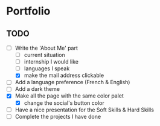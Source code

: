 # Portfolio

## TODO
- [ ] Write the 'About Me' part
  - [ ] current situation
  - [ ] internship I would like
  - [ ] languages I speak
  - [x] make the mail address clickable
- [ ] Add a language preference (French & English)
- [ ] Add a dark theme
- [x] Make all the page with the same color palet
  - [x] change the social's button color
- [ ] Have a nice presentation for the Soft Skills & Hard Skills
- [ ] Complete the projects I have done
